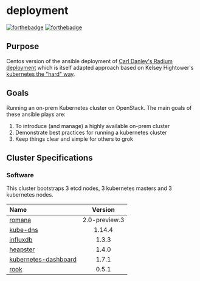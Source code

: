 # <hapi> deployment

[![forthebadge](http://forthebadge.com/images/badges/built-with-love.svg)](http://forthebadge.com) [![forthebadge](http://forthebadge.com/images/badges/powered-by-electricity.svg)](http://forthebadge.com)

## Purpose

Centos version of the ansible deployment of [Carl Danley's Radium deployment](https://github.com/carldanley/radium-cluster) which is itself adapted approach based on Kelsey Hightower's [kubernetes the "hard" way](https://github.com/kelseyhightower/kubernetes-the-hard-way).

## Goals

Running an on-prem Kubernetes cluster on OpenStack. The main goals of these ansible plays are:

1. To introduce (and manage) a highly available on-prem cluster
1. Demonstrate best practices for running a kubernetes cluster
1. Keep things clear and simple for others to grok

## Cluster Specifications

### Software

This cluster bootstraps 3 etcd nodes, 3 kubernetes masters and 3 kubernetes nodes.

| Name | Version |
|:-----|:-------:|
| [romana](http://romana.io/) | 2.0-preview.3 |
| [kube-dns](https://github.com/kubernetes/kubernetes/tree/master/cluster/addons/dns) | 1.14.4 |
| [influxdb](https://www.influxdata.com/) | 1.3.3 |
| [heapster](https://github.com/kubernetes/heapster) | 1.4.0 |
| [kubernetes-dashboard](https://github.com/kubernetes/dashboard) | 1.7.1 |
| [rook](https://rook.io/) | 0.5.1 |


